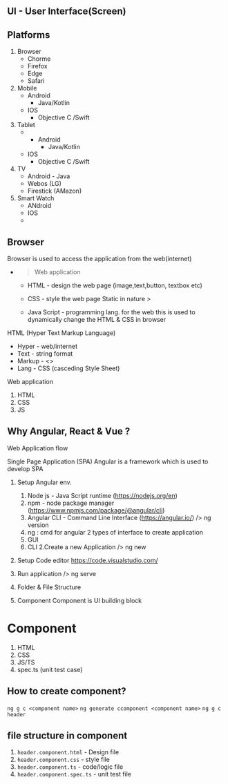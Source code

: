 UI - User Interface(Screen)
---------
Platforms
---------
1. Browser
	- Chorme
	- Firefox
	- Edge
	- Safari
2. Mobile
	- Android
		- Java/Kotlin
	- IOS
		- Objective C /Swift
3. Tablet
	- - Android
		- Java/Kotlin
	- IOS
		- Objective C /Swift
4. TV
	- Android - Java
	- Webos (LG) 
	- Firestick (AMazon)
5. Smart Watch
	- ANdroid
	- IOS
	- 

Browser
--------
Browser is used to access the application from the web(internet)
- > Web application
	- HTML - design the web page (image,text,button, textbox etc)
	- CSS - style the web page
Static in nature > 

	- Java Script -  programming lang. for the web
		this is used to dynamically change the HTML & CSS in browser

HTML (Hyper Text Markup Language)
- Hyper - web/internet
- Text - string format
- Markup - <>
- Lang - 
CSS (casceding Style Sheet)

Web application
1. HTML
2. CSS
3. JS

Why Angular, React & Vue ?
--------
Web Application flow

Single Page Application (SPA)
Angular is a framework which is used to develop SPA

1. Setup Angular env.
	1. Node js - Java Script runtime (https://nodejs.org/en)
	2. npm -  node package manager  (https://www.npmjs.com/package/@angular/cli)
	3. Angular CLI - Command Line Interface (https://angular.io/)
	/> ng version
	1. ng :  cmd for angular
2 types of interface to create application
	1. GUI
	2. CLI
2.Create a new Application
	/> ng new <project name>
3. Setup Code editor
	https://code.visualstudio.com/
4. Run application
	/> ng serve
5. Folder & File Structure

6. Component
	Component is UI building block

# Component
1. HTML
2. CSS
3. JS/TS
4. spec.ts (unit test case)
## How to create component?
`ng g c <component name>`
`ng generate ccomponent <component name>`
`ng g c header`
## file structure in component
1. `header.component.html` - Design file
2. `header.component.css` - style file
3. `header.component.ts` - code/logic file
4. `header.component.spec.ts` - unit test file